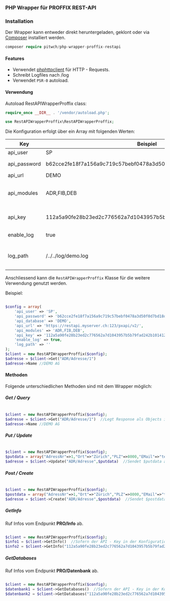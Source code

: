 ### PHP Wrapper für PROFFIX REST-API



### Installation
Der Wrapper kann entweder direkt heruntergeladen, geklont oder via [Composer](https://getcomposer.org) installiert werden.

```php
composer require pitwch/php-wrapper-proffix-restapi
```

#### Features

- Verwendet [phphttpclient](http://phphttpclient.com) für HTTP - Requests.
- Schreibt Logfiles nach /log
- Verwendet `PSR-0` autoload.

#### Verwendung


Autoload RestAPIWrapperProffix class:

```php
require_once __DIR__ . '/vendor/autoload.php';

use RestAPIWrapperProffix\RestAPIWrapperProffix;
```

Die Konfiguration erfolgt über ein Array mit folgenden Werten:

 Key          | Beispiel                                                         | Bemerkung                                               |
|--------------|------------------------------------------------------------------|---------------------------------------------------------|
| api_user     | SP                                                               | Benutzername                                            |
| api_password | b62cce2fe18f7a156a9c719c57bebf0478a3d50f0d7bd18d9e8a40be2e663017 | Passwort als SHA256 - Hash                              |
| api_url      | DEMO                                                             | Datenbankname                                           |
| api_modules  | ADR,FIB,DEB                                                      | Benötigte Module mit Komma getrennt                     |
| api_key      | 112a5a90fe28b23ed2c776562a7d1043957b5b79fad242b10141254b4de59028 | Fakultativ: API-Key als SHA256 - Hash                   |
| enable_log   | true                                                             | Fakultativ: Log aktivieren                              |
| log_path     | /../../log/demo.log                                              | Fakultativ: Pfad der Log-Files. Standard im Ordner /log |


Anschliessend kann die `RestAPIWrapperProffix` Klasse für die weitere Verwendung genutzt werden.

Beispiel:
```php

$config = array(
    'api_user' => 'SP',
    'api_password' => 'b62cce2fe18f7a156a9c719c57bebf0478a3d50f0d7bd18d9e8a40be2e663017',
    'api_database' => 'DEMO',
    'api_url' => 'https://restapi.myserver.ch:123/pxapi/v2/',
    'api_modules' => 'ADR,FIB,DEB',
    'api_key' => '112a5a90fe28b23ed2c776562a7d1043957b5b79fad242b10141254b4de59028',
    'enable_log' => true,
    'log_path' => ''
);
$client = new RestAPIWrapperProffix($config);
$adresse = $client->Get("ADR/Adresse/1")
$adresse->Name //DEMO AG
```

#### Methoden

Folgende unterschiedlichen Methoden sind mit dem Wrapper möglich:


##### Get / Query

```php

$client = new RestAPIWrapperProffix($config);
$adresse = $client->Get("ADR/Adresse/1")  //Legt Response als Objects in $client ab
$adresse->Name //DEMO AG
```

##### Put / Update

```php

$client = new RestAPIWrapperProffix($config);
$putdata = array("AdressNr"=>1,"Ort"=>"Zürich","PLZ"=>8000,"EMail"=>"test@test.com");
$adresse = $client->Update("ADR/Adresse",$putdata)  //Sendet $putdata an Endpunkt ADR/Adresse
```

##### Post / Create

```php

$client = new RestAPIWrapperProffix($config);
$postdata = array("AdressNr"=>1,"Ort"=>"Zürich","PLZ"=>8000,"EMail"=>"test@test.com");
$adresse = $client->Create("ADR/Adresse",$postdata)  //Sendet $postdata an Endpunkt ADR/Adresse
```

##### GetInfo

Ruf Infos vom Endpunkt **PRO/Info** ab.

```php

$client = new RestAPIWrapperProffix($config);
$info1 = $client->GetInfo()  //Sofern der API - Key in der Konfiguration hinterlegt ist
$info2 = $client->GetInfo("112a5a90fe28b23ed2c776562a7d1043957b5b79fad242b10141254b4de59028")  //Der API - Key kann auch separat gesendet werden

```

##### GetDatabases

Ruf Infos vom Endpunkt **PRO/Datenbank** ab.

```php

$client = new RestAPIWrapperProffix($config);
$datenbank1 = $client->GetDatabases()  //Sofern der API - Key in der Konfiguration hinterlegt ist
$datenbank2 = $client->GetDatabases("112a5a90fe28b23ed2c776562a7d1043957b5b79fad242b10141254b4de59028")  //Der API - Key kann auch separat gesendet werden

```